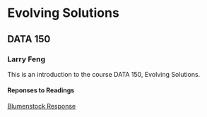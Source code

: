 # Evolving Solutions

## DATA 150 

### Larry Feng

This is an introduction to the course DATA 150, Evolving Solutions.

#### Reponses to Readings

[Blumenstock Response](https://github.com/LarryFeng01/workshop/blob/master/blumenstock.md)
